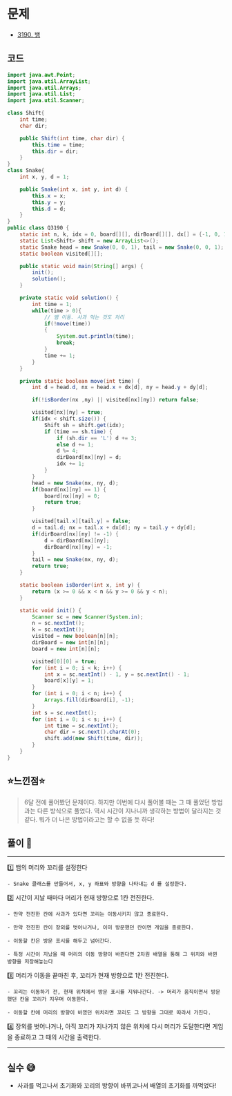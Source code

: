 # 문제
- [3190. 뱀](https://www.acmicpc.net/problem/3190)

## 코드

``` java
import java.awt.Point;
import java.util.ArrayList;
import java.util.Arrays;
import java.util.List;
import java.util.Scanner;

class Shift{
    int time;
    char dir;

    public Shift(int time, char dir) {
        this.time = time;
        this.dir = dir;
    }
}
class Snake{
    int x, y, d = 1;

    public Snake(int x, int y, int d) {
        this.x = x;
        this.y = y;
        this.d = d;
    }
}
public class Q3190 {
    static int n, k, idx = 0, board[][], dirBoard[][], dx[] = {-1, 0, 1, 0}, dy[] = {0, 1, 0, -1};
    static List<Shift> shift = new ArrayList<>();
    static Snake head = new Snake(0, 0, 1), tail = new Snake(0, 0, 1);
    static boolean visited[][];

    public static void main(String[] args) {
        init();
        solution();
    }

    private static void solution() {
        int time = 1;
        while(time > 0){
            // 뱀 이동. 사과 먹는 것도 처리
            if(!move(time))
            {
                System.out.println(time);
                break;
            }
            time += 1;
        }
    }

    private static boolean move(int time) {
        int d = head.d, nx = head.x + dx[d], ny = head.y + dy[d];

        if(!isBorder(nx ,ny) || visited[nx][ny]) return false;

        visited[nx][ny] = true;
        if(idx < shift.size()) {
            Shift sh = shift.get(idx);
            if (time == sh.time) {
                if (sh.dir == 'L') d += 3;
                else d += 1;
                d %= 4;
                dirBoard[nx][ny] = d;
                idx += 1;
            }
        }
        head = new Snake(nx, ny, d);
        if(board[nx][ny] == 1) {
            board[nx][ny] = 0;
            return true;
        }

        visited[tail.x][tail.y] = false;
        d = tail.d; nx = tail.x + dx[d]; ny = tail.y + dy[d];
        if(dirBoard[nx][ny] != -1) {
            d = dirBoard[nx][ny];
            dirBoard[nx][ny] = -1;
        }
        tail = new Snake(nx, ny, d);
        return true;
    }

    static boolean isBorder(int x, int y) {
        return (x >= 0 && x < n && y >= 0 && y < n);
    }

    static void init() {
        Scanner sc = new Scanner(System.in);
        n = sc.nextInt();
        k = sc.nextInt();
        visited = new boolean[n][n];
        dirBoard = new int[n][n];
        board = new int[n][n];

        visited[0][0] = true;
        for (int i = 0; i < k; i++) {
            int x = sc.nextInt() - 1, y = sc.nextInt() - 1;
            board[x][y] = 1;
        }
        for (int i = 0; i < n; i++) {
            Arrays.fill(dirBoard[i], -1);
        }
        int s = sc.nextInt();
        for (int i = 0; i < s; i++) {
            int time = sc.nextInt();
            char dir = sc.next().charAt(0);
            shift.add(new Shift(time, dir));
        }
    }
}

```


## ⭐️느낀점⭐️
> 6달 전에 풀어봤던 문제이다. 하지만 이번에 다시 풀어볼 때는 그 때 풀었던 방법과는 다른 방식으로 풀었다. 역시 시간이 지나니까 생각하는 방법이 달라지는 것 같다. 뭐가 더 나은 방법이라고는 할 수 없을 듯 하다!
>

## 풀이 📣
<hr/>

1️⃣ 뱀의 머리와 꼬리를 설정한다

    - Snake 클래스를 만들어서, x, y 좌표와 방향을 나타내는 d 를 설정한다.


2️⃣ 시간이 지날 때마다 머리가 현재 방향으로 1칸 전진한다.

    - 만약 전진한 칸에 사과가 있다면 꼬리는 이동시키지 않고 종료한다.

    - 만약 전진한 칸이 장외를 벗어나거나, 이미 방문했던 칸이면 게임을 종료한다.

    - 이동할 칸은 방문 표시를 해두고 넘어간다.

    - 특정 시간이 지났을 때 머리의 이동 방향이 바뀐다면 2차원 배열을 통해 그 위치와 바뀐 방향을 저장해놓는다

3️⃣ 머리가 이동을 끝마친 후, 꼬리가 현재 방향으로 1칸 전진한다.

    - 꼬리는 이동하기 전, 현재 위치에서 방문 표시를 지워나간다. -> 머리가 움직이면서 방문했던 칸을 꼬리가 지우며 이동한다.

    - 이동할 칸에 머리의 방향이 바꼈던 위치라면 꼬리도 그 방향을 그대로 따라서 가진다.


4️⃣ 장외를 벗어나거나, 아직 꼬리가 지나가지 않은 위치에 다시 머리가 도달한다면 게임을 종료하고 그 때의 시간을 출력한다. 

<hr/>

## 실수 😅
- 사과를 먹고나서 초기화와 꼬리의 방향이 바뀌고나서 배열의 초기화를 까먹었다!